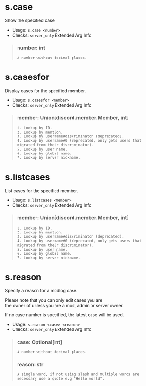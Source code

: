 # s.case
Show the specified case.<br/>
 - Usage: `s.case <number>`
 - Checks: `server_only`
Extended Arg Info
> ### number: int
> ```
> A number without decimal places.
> ```
# s.casesfor
Display cases for the specified member.<br/>
 - Usage: `s.casesfor <member>`
 - Checks: `server_only`
Extended Arg Info
> ### member: Union[discord.member.Member, int]
> 
> 
>     1. Lookup by ID.
>     2. Lookup by mention.
>     3. Lookup by username#discriminator (deprecated).
>     4. Lookup by username#0 (deprecated, only gets users that migrated from their discriminator).
>     5. Lookup by user name.
>     6. Lookup by global name.
>     7. Lookup by server nickname.
> 
>     
# s.listcases
List cases for the specified member.<br/>
 - Usage: `s.listcases <member>`
 - Checks: `server_only`
Extended Arg Info
> ### member: Union[discord.member.Member, int]
> 
> 
>     1. Lookup by ID.
>     2. Lookup by mention.
>     3. Lookup by username#discriminator (deprecated).
>     4. Lookup by username#0 (deprecated, only gets users that migrated from their discriminator).
>     5. Lookup by user name.
>     6. Lookup by global name.
>     7. Lookup by server nickname.
> 
>     
# s.reason
Specify a reason for a modlog case.<br/>

Please note that you can only edit cases you are<br/>
the owner of unless you are a mod, admin or server owner.<br/>

If no case number is specified, the latest case will be used.<br/>
 - Usage: `s.reason <case> <reason>`
 - Checks: `server_only`
Extended Arg Info
> ### case: Optional[int]
> ```
> A number without decimal places.
> ```
> ### reason: str
> ```
> A single word, if not using slash and multiple words are necessary use a quote e.g "Hello world".
> ```
